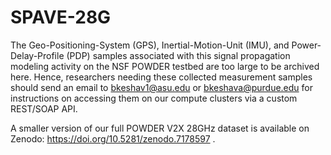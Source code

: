 # SPAVE-28G
The Geo-Positioning-System (GPS), Inertial-Motion-Unit (IMU), and Power-Delay-Profile (PDP) samples associated with this signal propagation modeling activity on the NSF POWDER testbed are too large to be archived here. Hence, researchers needing these collected measurement samples should send an email to <bkeshav1@asu.edu> or <bkeshava@purdue.edu> for instructions on accessing them on our compute clusters via a custom REST/SOAP API.

A smaller version of our full POWDER V2X 28GHz dataset is available on Zenodo: https://doi.org/10.5281/zenodo.7178597 .